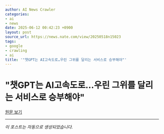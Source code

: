 ```yaml
---
author: AI News Crawler
categories:
- ai
- news
date: 2025-06-12 00:42:23 +0900
layout: post
source_url: https://news.nate.com/view/20250518n15023
tags:
- google
- crawling
- ai
title: '"챗GPT는 AI고속도로…우린 그위를 달리는 서비스로 승부해야"'
---
```


# "챗GPT는 AI고속도로…우린 그위를 달리는 서비스로 승부해야"

[원문 보기](https://news.nate.com/view/20250518n15023)

---
*이 포스트는 자동으로 생성되었습니다.*
